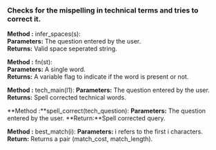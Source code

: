 ### Checks for the mispelling in technical terms and tries to correct it.

**Method :** infer_spaces(s):<br/>
 **Parameters:** The question entered by the user.<br/>
 **Returns:** Valid space seperated string.<br/>
  
**Method :** fn(st):<br/>
  **Parameters:** A single word.<br/>
  **Returns:** A variable flag to indicate if the word is present or not.<br/>

**Method :** tech_main(l1):
  **Parameters:** The question entered by the user. 
  **Returns:** Spell corrected technical words.

**Method :**spell_correct(tech_question):
  **Parameters:** The question entered by the user.
  **Return:**Spell corrected query. 

 **Method :** best_match(i):
  **Parameters:** i refers to the first i characters.
  **Return:** Returns a pair (match_cost, match_length).
     
